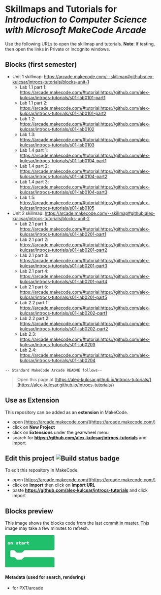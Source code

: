 # Skillmaps and Tutorials for *Introduction to Computer Science with Microsoft MakeCode Arcade*

Use the following URLs to open the skillmap and tutorials.
**Note**: If testing, then open the links in Private or Incognito windows.

## Blocks (first semester)

- Unit 1 skillmap: <https://arcade.makecode.com/--skillmap#github:alex-kulcsar/introcs-tutorials/blocks-unit-1>
    - Lab 1.1 part 1: <https://arcade.makecode.com/#tutorial:https://github.com/alex-kulcsar/introcs-tutorials/s01-lab0101-part1>
    - Lab 1.1 part 2: <https://arcade.makecode.com/#tutorial:https://github.com/alex-kulcsar/introcs-tutorials/s01-lab0101-part2>
    - Lab 1.2: <https://arcade.makecode.com/#tutorial:https://github.com/alex-kulcsar/introcs-tutorials/s01-lab0102>
    - Lab 1.3: <https://arcade.makecode.com/#tutorial:https://github.com/alex-kulcsar/introcs-tutorials/s01-lab0103>
    - Lab 1.4 part 1: <https://arcade.makecode.com/#tutorial:https://github.com/alex-kulcsar/introcs-tutorials/s01-lab0104-part1>
    - Lab 1.4 part 2: <https://arcade.makecode.com/#tutorial:https://github.com/alex-kulcsar/introcs-tutorials/s01-lab0104-part2>
    - Lab 1.4 part 3: <https://arcade.makecode.com/#tutorial:https://github.com/alex-kulcsar/introcs-tutorials/s01-lab0104-part3>
    - Lab 1.5: <https://arcade.makecode.com/#tutorial:https://github.com/alex-kulcsar/introcs-tutorials/s01-lab0105>
- Unit 2 skillmap: <https://arcade.makecode.com/--skillmap#github:alex-kulcsar/introcs-tutorials/blocks-unit-2>
    - Lab 2.1 part 1: <https://arcade.makecode.com/#tutorial:https://github.com/alex-kulcsar/introcs-tutorials/s01-lab0201-part1>
    - Lab 2.1 part 2: <https://arcade.makecode.com/#tutorial:https://github.com/alex-kulcsar/introcs-tutorials/s01-lab0201-part2>
    - Lab 2.1 part 3: <https://arcade.makecode.com/#tutorial:https://github.com/alex-kulcsar/introcs-tutorials/s01-lab0201-part3>
    - Lab 2.1 part 4: <https://arcade.makecode.com/#tutorial:https://github.com/alex-kulcsar/introcs-tutorials/s01-lab0201-part4>
    - Lab 2.1 part 5: <https://arcade.makecode.com/#tutorial:https://github.com/alex-kulcsar/introcs-tutorials/s01-lab0201-part5>
    - Lab 2.2 part 1: <https://arcade.makecode.com/#tutorial:https://github.com/alex-kulcsar/introcs-tutorials/s01-lab0202-part1>
    - Lab 2.2 part 2: <https://arcade.makecode.com/#tutorial:https://github.com/alex-kulcsar/introcs-tutorials/s01-lab0202-part2>
    - Lab 2.3: <https://arcade.makecode.com/#tutorial:https://github.com/alex-kulcsar/introcs-tutorials/s01-lab0203>
    - Lab 2.4: <https://arcade.makecode.com/#tutorial:https://github.com/alex-kulcsar/introcs-tutorials/s01-lab0204>

`-- Standard MakeCode Arcade README follows--`

> Open this page at [https://alex-kulcsar.github.io/introcs-tutorials/](https://alex-kulcsar.github.io/introcs-tutorials/)

## Use as Extension

This repository can be added as an **extension** in MakeCode.

* open [https://arcade.makecode.com/](https://arcade.makecode.com/)
* click on **New Project**
* click on **Extensions** under the gearwheel menu
* search for **https://github.com/alex-kulcsar/introcs-tutorials** and import

## Edit this project ![Build status badge](https://github.com/alex-kulcsar/introcs-tutorials/workflows/MakeCode/badge.svg)

To edit this repository in MakeCode.

* open [https://arcade.makecode.com/](https://arcade.makecode.com/)
* click on **Import** then click on **Import URL**
* paste **https://github.com/alex-kulcsar/introcs-tutorials** and click import

## Blocks preview

This image shows the blocks code from the last commit in master.
This image may take a few minutes to refresh.

![A rendered view of the blocks](https://github.com/alex-kulcsar/introcs-tutorials/raw/master/.github/makecode/blocks.png)

#### Metadata (used for search, rendering)

* for PXT/arcade
<script src="https://makecode.com/gh-pages-embed.js"></script><script>makeCodeRender("{{ site.makecode.home_url }}", "{{ site.github.owner_name }}/{{ site.github.repository_name }}");</script>
